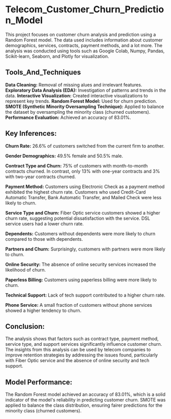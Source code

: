 # **Telecom_Customer_Churn_Prediction_Model**

This project focuses on customer churn analysis and prediction using a Random Forest model. The data used includes information about customer demographics, services, contracts, payment methods, and a lot more. The analysis was conducted using tools such as Google Colab, Numpy, Pandas, Scikit-learn, Seaborn, and Plotly for visualization.

## **Tools_And_Techniques**

**Data Cleaning:** Removal of missing alues and irrelevant features.
**Exploratory Data Analysis (EDA):** Investigation of patterns and trends in the data.
**Interactive Visualization:** Created interactive visualizations to represent key trends.
**Random Forest Model:** Used for churn prediction.
**SMOTE (Synthetic Minority Oversampling Technique):** Applied to balance the dataset by oversampling the minority class (churned customers).
**Performance Evaluation:** Achieved an accuracy of 83.01%.

## **Key Inferences:**
**Churn Rate:**
26.6% of customers switched from the current firm to another.

**Gender Demographics:**
49.5% female and 50.5% male.

**Contract Type and Churn:**
75% of customers with month-to-month contracts churned. In contrast, only 13% with one-year contracts and 3% with two-year contracts churned.

**Payment Method:**
Customers using Electronic Check as a payment method exhibited the highest churn rate. Customers who used Credit-Card Automatic Transfer, Bank Automatic Transfer, and Mailed Check were less likely to churn.

**Service Type and Churn:**
Fiber Optic service customers showed a higher churn rate, suggesting potential dissatisfaction with the service. DSL service users had a lower churn rate.

**Dependents:**
Customers without dependents were more likely to churn compared to those with dependents.

**Partners and Churn:**
Surprisingly, customers with partners were more likely to churn.

**Online Security:**
The absence of online security services increased the likelihood of churn.

**Paperless Billing:**
Customers using paperless billing were more likely to churn.

**Technical Support:**
Lack of tech support contributed to a higher churn rate.

**Phone Service:**
A small fraction of customers without phone services showed a higher tendency to churn.

## **Conclusion:**

The analysis shows that factors such as contract type, payment method, service type, and support services significantly influence customer churn. The insights from this analysis can be used by telecom companies to improve retention strategies by addressing the issues found, particularly with Fiber Optic service and the absence of online security and tech support.

## **Model Performance:**

The Random Forest model achieved an accuracy of 83.01%, which is a solid indicator of the model's reliability in predicting customer churn. SMOTE was applied to balance the class distribution, ensuring fairer predictions for the minority class (churned customers).
